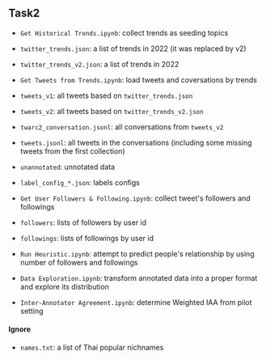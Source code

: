 ## Task2

* `Get Historical Trends.ipynb`: collect trends as seeding topics
* `twitter_trends.json`: a list of trends in 2022 (it was replaced by v2)
* `twitter_trends_v2.json`: a list of trends in 2022


* `Get Tweets from Trends.ipynb`: load tweets and coversations by trends
* `tweets_v1`: all tweets based on `twitter_trends.json`
* `tweets_v2`: all tweets based on `twitter_trends_v2.json`
* `twarc2_conversation.jsonl`: all conversations from `tweets_v2`
* `tweets.jsonl`: all tweets in the conversations (including some missing tweets from the first collection)
* `unannotated`: unnotated data
* `label_config_*.json`: labels configs


* `Get User Followers & Following.ipynb`: collect tweet's followers and followings 
* `followers`: lists of followers by user id
* `followings`: lists of followings by user id
* `Run Heuristic.ipynb`: attempt to predict people's relationship by using number of followers and followings


* `Data Exploration.ipynb`: transform annotated data into a proper format and explore its distribution
* `Inter-Annotator Agreement.ipynb`: determine Weighted IAA from pilot setting


#### Ignore
* `names.txt`: a list of Thai popular nichnames